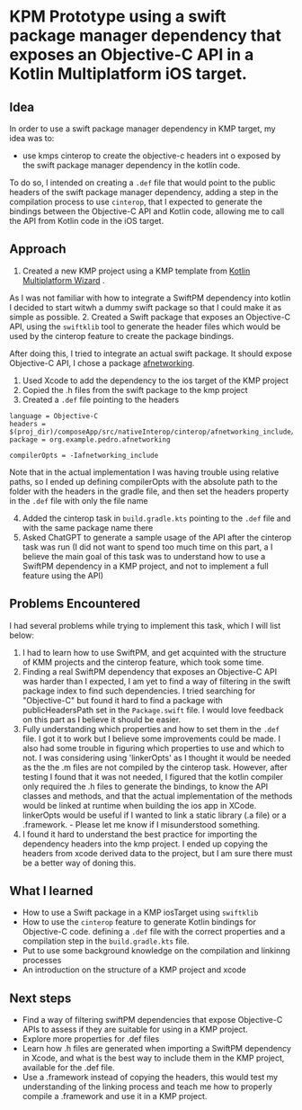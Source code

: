 # KPM Prototype using a swift package manager dependency that exposes an Objective-C API in a Kotlin Multiplatform iOS target.

## Idea

In order to use a swift package manager dependency in KMP target, my idea was to:

- use kmps cinterop to create the objective-c headers int   o  exposed by the swift package manager dependency in the kotlin code.
  
To do so, I intended on creating a `.def` file that would point to the public headers of the swift package manager dependency, adding a step in the compilation process to use `cinterop`, that I expected to generate the bindings between the Objective-C API and Kotlin code, allowing me to call the API from Kotlin code in the iOS target.

## Approach

1. Created a new KMP project using a KMP template from [Kotlin Multiplatform Wizard](https://kmp.jetbrains.com/) .

As I was not familiar with how to integrate a SwiftPM dependency into kotlin I decided to start witwh a dummy swift package so that I could make it as simple as possible. 
2. Created a Swift package that exposes an Objective-C API, using the `swiftklib` tool to generate the header files which would be used by the cinterop feature to create the package bindings.


After doing this, I tried to integrate an actual swift package.
It should expose Objective-C API, I chose a package [afnetworking](https://github.com/AFNetworking/AFNetworking/tree/master).

1. Used Xcode to add the dependency to the ios target of the KMP project
2. Copied the .h files from the swift package to the kmp project
3. Created a `.def` file pointing to the headers
```
language = Objective-C
headers = $(proj_dir)/composeApp/src/nativeInterop/cinterop/afnetworking_include/AFNetworking.h
package = org.example.pedro.afnetworking

compilerOpts = -Iafnetworking_include
```

Note that in the actual implementation I was having trouble using relative paths, so I ended up defining compilerOpts with the absolute path to the folder with the headers in the gradle file, and then set the headers property in the `.def` file with only the file name


4. Added the cinterop task in `build.gradle.kts` pointing to the `.def` file and with the same package name there
5. Asked ChatGPT to generate a sample usage of the API after the cinterop task was run (I did not want to spend too much time on this part, a I believe the main goal of this task was to understand how to use a SwiftPM dependency in a KMP project, and not to implement a full feature using the API)


## Problems Encountered

I had several problems while trying to implement this task, which I will list below:

1. I had to learn how to use SwiftPM, and get acquinted with the structure of KMM projects and the cinterop feature, which took some time.
2. Finding a real SwiftPM dependency that exposes an Objective-C API was harder than I expected, I am yet to find a way of filtering in the swift package index to find such dependencies. I tried searching for "Objective-C" but found it hard to find a package with publicHeadersPath set in the `Package.swift` file. I would love feedback on this part as I believe it should be easier.
3. Fully understanding which properties and how to set them in the `.def` file. I got it to work but I believe some improvements could be made. I also had some trouble in figuring which properties to use and which to not. I was considering using 'linkerOpts' as I thought it would be needed as the the .m files are not compiled by the cinterop task. However, after testing I found that it was not needed, I figured that the kotlin compiler only required the .h files to generate the bindings, to know the API classes and methods, and that the actual implementation of the methods would be linked at runtime when building the ios app in XCode. linkerOpts would be useful if I wanted to link a static library (.a file) or a .framework. - Please let me know if I misunderstood something.
4. I found it hard to understand the best practice for importing the dependency headers into the kmp project. I ended up copying the headers from xcode derived data to the project, but I am sure there must be a better way of doning this. 

## What I learned

- How to use a Swift package in a KMP iosTarget using  `swiftklib`
- How to use the `cinterop` feature to generate Kotlin bindings for Objective-C code. defining a `.def` file with the correct properties and a compilation step in the `build.gradle.kts` file.
- Put to use some background knowledge on the compilation and linkinng processes
- An introduction on the structure of a KMP project and xcode


## Next steps

- Find a way of filtering swiftPM dependencies that expose Objective-C APIs to assess if they are suitable for using in a KMP project.
- Explore more properties for .def files
- Learn how .h files are generated when importing a SwiftPM dependency in Xcode, and what is the best way to include them in the KMP project, available for the .def file.
- Use a .framework instead of copying the headers, this would test my understanding of the linking process and teach me how to properly compile a .framework and use it in a KMP project.